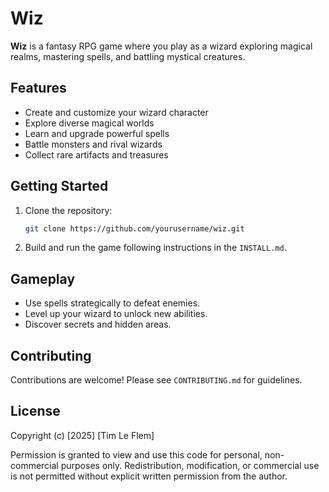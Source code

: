 # Wiz

**Wiz** is a fantasy RPG game where you play as a wizard exploring magical realms, mastering spells, and battling mystical creatures.

## Features

- Create and customize your wizard character
- Explore diverse magical worlds
- Learn and upgrade powerful spells
- Battle monsters and rival wizards
- Collect rare artifacts and treasures

## Getting Started

1. Clone the repository:
    ```bash
    git clone https://github.com/yourusername/wiz.git
    ```
2. Build and run the game following instructions in the `INSTALL.md`.

## Gameplay 

- Use spells strategically to defeat enemies.
- Level up your wizard to unlock new abilities.
- Discover secrets and hidden areas.

## Contributing

Contributions are welcome! Please see `CONTRIBUTING.md` for guidelines.

## License

Copyright (c) [2025] [Tim Le Flem]

Permission is granted to view and use this code for personal, non-commercial purposes only.
Redistribution, modification, or commercial use is not permitted without explicit written permission from the author.